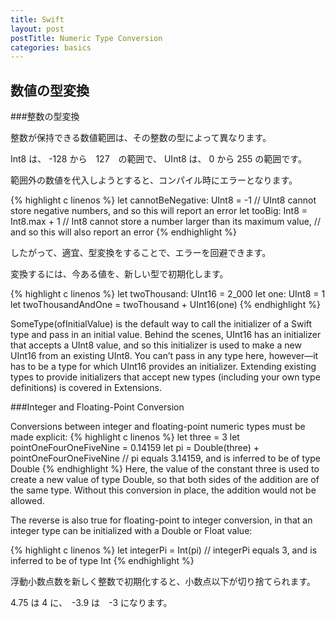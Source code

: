 ```yaml
---
title: Swift
layout: post
postTitle: Numeric Type Conversion
categories: basics
---
```


## 数値の型変換

###整数の型変換

整数が保持できる数値範囲は、その整数の型によって異なります。

Int8 は、 -128 から　127　の範囲で、
UInt8 は、 0 から 255 の範囲です。

範囲外の数値を代入しようとすると、コンパイル時にエラーとなります。

{% highlight c linenos %}
let cannotBeNegative: UInt8 = -1
// UInt8 cannot store negative numbers, and so this will report an error
let tooBig: Int8 = Int8.max + 1
// Int8 cannot store a number larger than its maximum value,
// and so this will also report an error
{% endhighlight %}

したがって、適宜、型変換をすることで、エラーを回避できます。

変換するには、今ある値を、新しい型で初期化します。

{% highlight c linenos %}
let twoThousand: UInt16 = 2_000
let one: UInt8 = 1
let twoThousandAndOne = twoThousand + UInt16(one)
{% endhighlight %}

SomeType(ofInitialValue) is the default way to call the initializer of a Swift type and pass in an initial value. Behind the scenes, UInt16 has an initializer that accepts a UInt8 value, and so this initializer is used to make a new UInt16 from an existing UInt8. You can’t pass in any type here, however—it has to be a type for which UInt16 provides an initializer. Extending existing types to provide initializers that accept new types (including your own type definitions) is covered in Extensions.

###Integer and Floating-Point Conversion

Conversions between integer and floating-point numeric types must be made explicit:
{% highlight c linenos %}
let three = 3
let pointOneFourOneFiveNine = 0.14159
let pi = Double(three) + pointOneFourOneFiveNine
// pi equals 3.14159, and is inferred to be of type Double
{% endhighlight %}
Here, the value of the constant three is used to create a new value of type Double, so that both sides of the addition are of the same type. Without this conversion in place, the addition would not be allowed.

The reverse is also true for floating-point to integer conversion, in that an integer type can be initialized with a Double or Float value:

{% highlight c linenos %}
let integerPi = Int(pi)
// integerPi equals 3, and is inferred to be of type Int
{% endhighlight %}

浮動小数点数を新しく整数で初期化すると、小数点以下が切り捨てられます。

4.75 は 4 に、　-3.9 は　-3 になります。

<script type="text/javascript" src="http://cdn.mathjax.org/mathjax/latest/MathJax.js?config=TeX-AMS-MML_HTMLorMML"></script>